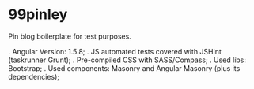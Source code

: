# 99pinley

Pin blog boilerplate for test purposes.

. Angular Version: 1.5.8;
. JS automated tests covered with JSHint (taskrunner Grunt);
. Pre-compiled CSS with SASS/Compass;
. Used libs: Bootstrap;
. Used components: Masonry and Angular Masonry (plus its dependencies);
